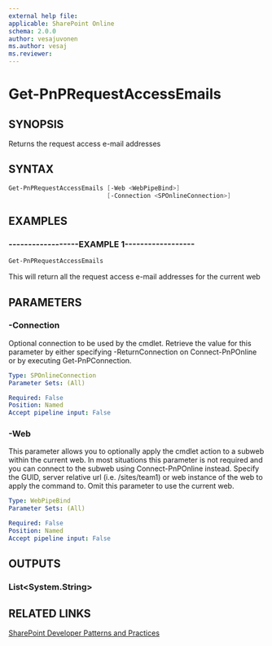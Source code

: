 ```yaml
---
external help file:
applicable: SharePoint Online
schema: 2.0.0
author: vesajuvonen
ms.author: vesaj
ms.reviewer:
---
```

# Get-PnPRequestAccessEmails

## SYNOPSIS
Returns the request access e-mail addresses

## SYNTAX 

```powershell
Get-PnPRequestAccessEmails [-Web <WebPipeBind>]
                           [-Connection <SPOnlineConnection>]
```

## EXAMPLES

### ------------------EXAMPLE 1------------------
```powershell
Get-PnPRequestAccessEmails
```

This will return all the request access e-mail addresses for the current web

## PARAMETERS

### -Connection
Optional connection to be used by the cmdlet. Retrieve the value for this parameter by either specifying -ReturnConnection on Connect-PnPOnline or by executing Get-PnPConnection.

```yaml
Type: SPOnlineConnection
Parameter Sets: (All)

Required: False
Position: Named
Accept pipeline input: False
```

### -Web
This parameter allows you to optionally apply the cmdlet action to a subweb within the current web. In most situations this parameter is not required and you can connect to the subweb using Connect-PnPOnline instead. Specify the GUID, server relative url (i.e. /sites/team1) or web instance of the web to apply the command to. Omit this parameter to use the current web.

```yaml
Type: WebPipeBind
Parameter Sets: (All)

Required: False
Position: Named
Accept pipeline input: False
```

## OUTPUTS

### List<System.String>

## RELATED LINKS

[SharePoint Developer Patterns and Practices](https://aka.ms/sppnp)
